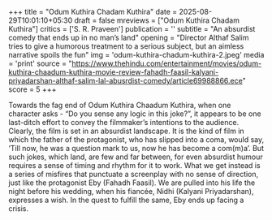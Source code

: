 +++
title = "Odum Kuthira Chadam Kuthira"
date = 2025-08-29T10:01:10+05:30
draft = false
mreviews = ["Odum Kuthira Chadam Kuthira"]
critics = ['S. R. Praveen']
publication = ''
subtitle = "An absurdist comedy that ends up in no man’s land"
opening = "Director Althaf Salim tries to give a humorous treatment to a serious subject, but an aimless narrative spoils the fun"
img = 'odum-kuthira-chadum-kuthira-2.jpeg'
media = 'print'
source = "https://www.thehindu.com/entertainment/movies/odum-kuthira-chaadum-kuthira-movie-review-fahadh-faasil-kalyani-priyadarshan-althaf-salim-lal-abusrdist-comedy/article69988866.ece"
score = 5
+++

Towards the fag end of Odum Kuthira Chaadum Kuthira, when one character asks - “Do you sense any logic in this joke?”, it appears to be one last-ditch effort to convey the filmmaker’s intentions to the audience. Clearly, the film is set in an absurdist landscape. It is the kind of film in which the father of the protagonist, who has slipped into a coma, would say, ‘Till now, he was a question mark to us, now he has become a com(m)a’. But such jokes, which land, are few and far between, for even absurdist humour requires a sense of timing and rhythm for it to work. What we get instead is a series of misfires that punctuate a screenplay with no sense of direction, just like the protagonist Eby (Fahadh Faasil). We are pulled into his life the night before his wedding, when his fiancée, Nidhi (Kalyani Priyadarshan), expresses a wish. In the quest to fulfill the same, Eby ends up facing a crisis.
